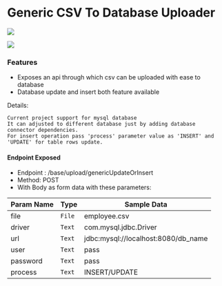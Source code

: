 # Generic CSV To Database Uploader 

![](https://firebasestorage.googleapis.com/v0/b/credo-f7d83.appspot.com/o/app%2Fic_launcher_rect.png?alt=media&token=1becc7dc-5682-4428-af30-21a5e3c60a38)

![](https://img.shields.io/github/release/qubyte/rubidium.svg)

### Features

- Exposes an api through which csv can be uploaded with ease to database
- Database update and insert both feature available

Details:

    Current project support for mysql database
	It can adjusted to different database just by adding database connector dependencies.
	For insert operation pass 'process' parameter value as 'INSERT' and 'UPDATE' for table rows update.
    


#### Endpoint Exposed

- Endpoint : /base/upload/genericUpdateOrInsert
- Method: POST
- With Body as form data with these parameters:

|   Param Name             |Type                          |Sample Data                        |
|----------------|-------------------------------|-----------------------------|
|file |`File`            |employee.csv            |
|driver           |`Text`            |com.mysql.jdbc.Driver            |
|url           |`Text`|jdbc:mysql://localhost:8080/db_name|
|user            |`Text`| pass
|password            |`Text`|pass
|process            |`Text`|INSERT/UPDATE


